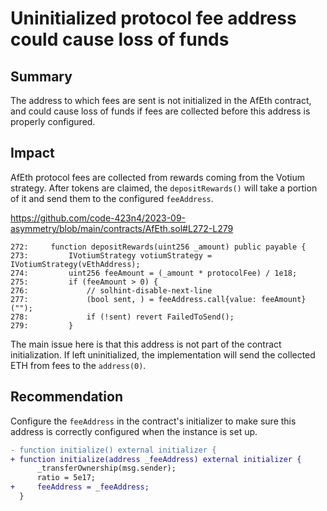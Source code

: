 # Uninitialized protocol fee address could cause loss of funds

## Summary

The address to which fees are sent is not initialized in the AfEth contract, and could cause loss of funds if fees are collected before this address is properly configured.

## Impact

AfEth protocol fees are collected from rewards coming from the Votium strategy. After tokens are claimed, the `depositRewards()` will take a portion of it and send them to the configured `feeAddress`.

https://github.com/code-423n4/2023-09-asymmetry/blob/main/contracts/AfEth.sol#L272-L279

```solidity
272:     function depositRewards(uint256 _amount) public payable {
273:         IVotiumStrategy votiumStrategy = IVotiumStrategy(vEthAddress);
274:         uint256 feeAmount = (_amount * protocolFee) / 1e18;
275:         if (feeAmount > 0) {
276:             // solhint-disable-next-line
277:             (bool sent, ) = feeAddress.call{value: feeAmount}("");
278:             if (!sent) revert FailedToSend();
279:         }
```

The main issue here is that this address is not part of the contract initialization. If left uninitialized, the implementation will send the collected ETH from fees to the `address(0)`.

## Recommendation

Configure the `feeAddress` in the contract's initializer to make sure this address is correctly configured when the instance is set up.

```diff
- function initialize() external initializer {
+ function initialize(address _feeAddress) external initializer {
      _transferOwnership(msg.sender);
      ratio = 5e17;
+     feeAddress = _feeAddress;
  }
```
